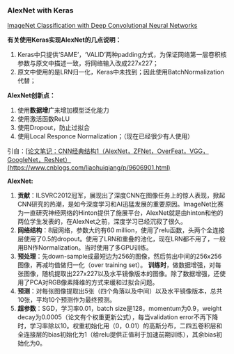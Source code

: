 ### AlexNet with Keras

[ImageNet Classification with Deep Convolutional Neural Networks](<https://papers.nips.cc/paper/4824-imagenet-classification-with-deep-convolutional-neural-networks.pdf>)

**有关使用Keras实现AlexNet的几点说明：**

1. Keras中只提供‘SAME’，‘VALID’两种padding方式，为保证网络第一层卷积核参数与原文中描述一致，将网络输入改成227x227；
2. 原文中使用的是LRN归一化，Keras中未找到；因此使用BatchNormalization代替；

**AlexNet创新点：**

1. 使用**数据增广**来增加模型泛化能力
2. 使用激活函数ReLU
3. 使用Dropout，防止过拟合
4. 使用Local Responce Normalization；（现在已经很少有人使用）



引自：[[论文笔记：CNN经典结构1（AlexNet，ZFNet，OverFeat，VGG，GoogleNet，ResNet）(https://www.cnblogs.com/liaohuiqiang/p/9606901.html)](<https://www.cnblogs.com/liaohuiqiang/p/9606901.html>)

**AlexNet:**

1. **贡献**：ILSVRC2012冠军，展现出了深度CNN在图像任务上的惊人表现，掀起CNN研究的热潮，是如今深度学习和AI迅猛发展的重要原因。ImageNet比赛为一直研究神经网络的Hinton提供了施展平台，AlexNet就是由hinton和他的两位学生发表的，在AlexNet之前，深度学习已经沉寂了很久。
2. **网络结构**：8层网络，参数大约有60 million，使用了relu函数，头两个全连接层使用了0.5的dropout。使用了LRN和重叠的池化，现在LRN都不用了，一般用BN作Normalization。当时使用了多GPU训练。
3. **预处理**：先down-sample成最短边为256的图像，然后剪出中间的256x256图像，再减均值做归一化（over training set）。 **训练时**，做数据增强，对每张图像，随机提取出227x227以及水平镜像版本的图像。除了数据增强，还使用了PCA对RGB像素降维的方式来缓和过拟合问题。
4. **预测**：对每张图像提取出5张（四个角落以及中间）以及水平镜像版本，总共10张，平均10个预测作为最终预测。
5. **超参数**：SGD，学习率0.01，batch size是128，momentum为0.9，weight decay为0.0005（论文有个权重更新公式），每当validation error不再下降时，学习率除以10。权重初始化用（0，0.01）的高斯分布，二四五卷积层和全连接层的bias初始化为1（给relu提供正值利于加速前期训练），其余bias初始化为0。